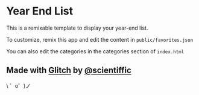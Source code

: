 Year End List
=================

This is a remixable template to display your year-end list.

To customize, remix this app and edit the content in `public/favorites.json`

You can also edit the categories in the categories section of `index.html`


Made with [Glitch](https://glitch.com/) by [@scientiffic](https://twitter.com/scientiffic)
-------------------

\ ゜o゜)ノ
